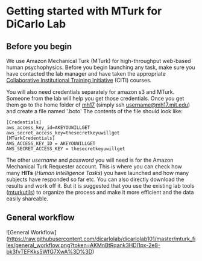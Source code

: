 # Getting started with MTurk for DiCarlo Lab

## Before you begin

We use Amazon Mechanical Turk (MTurk) for high-throughput web-based human psychophysics. Before you begin launching any task, make sure you have contacted the lab manager and have taken the appropriate [Collaborative Institutional Training Initiative](http://couhes.mit.edu/training-research-involving-human-subjects) (CITI) courses. 

You will also need credentials separately for amazon s3 and MTurk. Someone from the lab will help you get those credentials. Once you get them go to the home folder of [mh17](http://mindhive.mit.edu/intro) (simply ssh username@mh17.mit.edu) and create a file named '.boto' The contents of the file should look like:

    [Credentials]
    aws_access_key_id=AKEYOUWILLGET
    aws_secret_access_key=thesecretkeyuwillget
    [MTurkCredentials]
    AWS_ACCESS_KEY_ID = AKEYOUWILLGET
    AWS_SECRET_ACCESS_KEY = thesecretkeyuwillget

The other _username_ and _password_ you will need is for the Amazon Mechanical Turk Requester account. This is where you can check how many **HITs** (_Human Intelligence Tasks_) you have launched and how many subjects have responded so far etc. You can also directly download the results and work off it. But it is suggested that you use the existing lab tools ([mturkutils](https://github.com/dicarlolab/mturkutils)) to organize the process and make it more efficient and the data easily shareable.

## General workflow

![General Workflow] (https://raw.githubusercontent.com/dicarlolab/dicarlolab101/master/mturk_files/general_workflow.png?token=AKMnBtRqank3HDI1px-2e8-bk3fvTEFKks5WfG7XwA%3D%3D)


